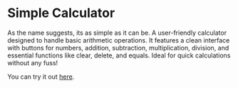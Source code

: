 # Simple Calculator

As the name suggests, its as simple as it can be. A user-friendly calculator designed to handle basic arithmetic operations. It features a clean interface with buttons for numbers, addition, subtraction, multiplication, division, and essential functions like clear, delete, and equals. Ideal for quick calculations without any fuss!

You can try it out [here](https://dep-simple-calc.netlify.app/).

